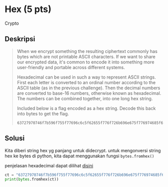 # Hex (5 pts)
Crypto

## Deskripsi 
> When we encrypt something the resulting ciphertext commonly has bytes which are not printable ASCII characters. If we want to share our encrypted data, it's common to encode it into something more user-friendly and portable across different systems.
>
> Hexadecimal can be used in such a way to represent ASCII strings. First each letter is converted to an ordinal number according to the ASCII table (as in the previous challenge). Then the decimal numbers are converted to base-16 numbers, otherwise known as hexadecimal. The numbers can be combined together, into one long hex string.
>
> Included below is a flag encoded as a hex string. Decode this back into bytes to get the flag.
> ``` console 
> 63727970746f7b596f755f77696c6c5f62655f776f726b696e675f776974685f6865785f737472696e67735f615f6c6f747d
> ```

## Solusi
Kita diberi string hex yg panjang untuk didecrypt. 
untuk mengonversi string hex ke bytes di python, kita dapat menggunakan fungsi ```bytes.fromhex()```

penjelasan hexadecimal dapat dilihat [disini](https://en.wikipedia.org/wiki/Hexadecimal)

``` python
ct = "63727970746f7b596f755f77696c6c5f62655f776f726b696e675f776974685f6865785f737472696e67735f615f6c6f747d"
print(bytes.fromhex(ct))
```


